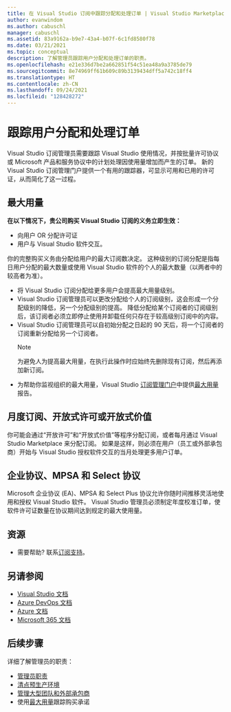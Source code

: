 ```yaml
---
title: 在 Visual Studio 订阅中跟踪分配和处理订单 | Visual Studio Marketplace
author: evanwindom
ms.author: cabuschl
manager: cabuschl
ms.assetid: 83a9162a-b9e7-43a4-b07f-6c1fd8580f78
ms.date: 03/21/2021
ms.topic: conceptual
description: 了解管理员跟踪用户分配和处理订单的职责。
ms.openlocfilehash: e21e336d7be2a662851f54c51ea48a9a3785de79
ms.sourcegitcommit: 8e74969ff61b609c89b3139434dff5a742c18ff4
ms.translationtype: HT
ms.contentlocale: zh-CN
ms.lasthandoff: 09/24/2021
ms.locfileid: "128428272"
---
```

# <a name="track-user-assignment-and-process-orders"></a>跟踪用户分配和处理订单
Visual Studio 订阅管理员需要跟踪 Visual Studio 使用情况，并按批量许可协议或 Microsoft 产品和服务协议中的计划处理因使用量增加而产生的订单。 新的 Visual Studio 订阅管理门户提供一个有用的跟踪器，可显示可用和已用的许可证，从而简化了这一过程。

## <a name="maximum-usage"></a>最大用量
**在以下情况下，贵公司购买 Visual Studio 订阅的义务立即生效：**
- 向用户 OR 分配许可证
- 用户与 Visual Studio 软件交互。

你的完整购买义务由分配给用户的最大订阅数决定。 这种级别的订阅分配是指每日用户分配的最大数量或使用 Visual Studio 软件的个人的最大数量（以两者中的较高者为准）。

- 将 Visual Studio 订阅分配给更多用户会提高最大用量级别。  
- Visual Studio 订阅管理员可以更改分配给个人的订阅级别，这会形成一个分配级别的降低，另一个分配级别的提高。 降低分配给某个订阅者的订阅级别后，该订阅者必须立即停止使用并卸载任何只存在于较高级别订阅中的内容。 
- Visual Studio 订阅管理员可以自初始分配之日起的 90 天后，将一个订阅者的订阅重新分配给另一个订阅者。 
    > [!NOTE]
    > 为避免人为提高最大用量，在执行此操作时应始终先删除现有订阅，然后再添加新订阅。 
- 为帮助你监视组织的最大用量，Visual Studio [订阅管理门户](https://manage.visualstudio.com)中提供[最大用量](maximum-usage.md)报告。 

## <a name="monthly-subscriptions-open-license-or-open-value"></a>月度订阅、开放式许可或开放式价值
你可能会通过“开放许可”和“开放式价值”等程序分配订阅，或者每月通过 Visual Studio Marketplace 来分配订阅。 如果是这样，则必须在用户（员工或外部承包商）开始与 Visual Studio 授权软件交互的当月处理更多用户订单。

## <a name="enterprise-mpsa-and-select-agreements"></a>企业协议、MPSA 和 Select 协议
Microsoft 企业协议 (EA)、MPSA 和 Select Plus 协议允许你随时间推移灵活地使用和授权 Visual Studio 软件。 Visual Studio 管理员必须制定年度校准订单，使软件许可证数量在协议期间达到规定的最大使用量。

## <a name="resources"></a>资源
- 需要帮助?  联系[订阅支持](https://aka.ms/vsadminhelp)。

## <a name="see-also"></a>另请参阅
- [Visual Studio 文档](/visualstudio/)
- [Azure DevOps 文档](/azure/devops/)
- [Azure 文档](/azure/)
- [Microsoft 365 文档](/microsoft-365/)

## <a name="next-steps"></a>后续步骤
详细了解管理员的职责：
- [管理员职责](admin-responsibilities.md)
- [清点预生产环境](admin-inventory.md)
- [管理大型团队和外部承包商](manage-teams.md)
- 使用[最大用量](maximum-usage.md)跟踪购买承诺